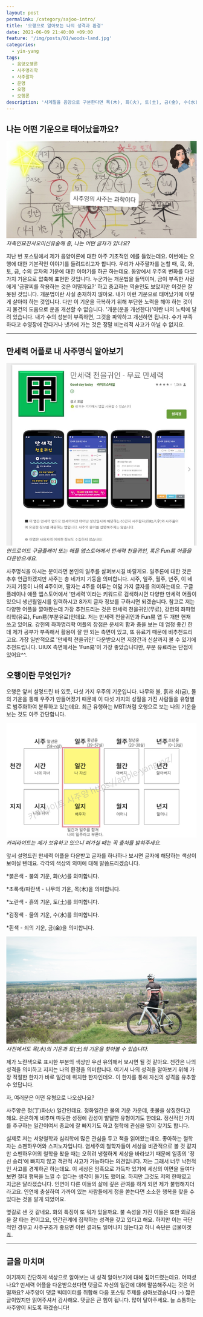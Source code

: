 ```yaml
---
layout: post
permalink: /category/sajoo-intro/
title: '오행으로 알아보는 나의 성격과 환경'
date: 2021-06-09 21:40:00 +09:00
feature: '/img/posts/01/woods-land.jpg'
categories:
  - yin-yang
tags:
  - 음양오행론
  - 사주명리학
  - 사주팔자
  - 운명
  - 오행
  - 오행론
description: '사계절을 음양으로 구분한다면 목(木), 화(火), 토(土), 금(金), 수(水)에 해당하는 나의 성격과 나를 지지하고 있는 환경을 알 수 있어요.'
---
```


## 나는 어떤 기운으로 태어났을까요?  

![오행](/img/posts/01/5-elements.jpg)_자축인묘진사오미신유술해 중, 나는 어떤 글자가 있나요?_  

지난 번 포스팅에서 제가 음양이론에 대한 아주 기초적인 예를 들었는데요. 이번에는 오행에 대한 기본적인 이야기를 들려드리고자 합니다. 우리가 사주팔자를 논할 때, 목, 화, 토, 금, 수의 글자의 기운에 대한 이야기를 하곤 하는데요. 동양에서 우주의 변화를 다섯 가지 기운으로 압축해 표현한 것입니다. 누군가는 개운법을 들먹이며, 금이 부족한 사람에게 '금팔찌를 착용하는 것은 어떨까요?' 하고 충고하는 역술인도 보았지만 이것은 잘못된 것입니다. 개운법이란 사실 존재하지 않아요. 내가 이런 기운으로 태어났기에 이렇게 살아야 하는 것입니다. 다만 이 기운을 극복하기 위해 부단한 노력을 해야 하는 것이지 물건의 도움으로 운을 개선할 수 없습니다. '개운(운을 개선한다)'이란 나의 노력에 달려 있습니다. 내가 수의 성분이 부족하면, 그것을 파악하고 개선하면 됩니다. 수가 부족하다고 수영장에 간다거나 냇가에 가는 것은 정말 비논리적 사고가 아닐 수 없지요.

* * *

## 만세력 어플로 내 사주명식 알아보기  

![만세력 천을귀인](/img/posts/01/manseoryeok.jpg)_안드로이드 구글플레이 또는 애플 앱스토어에서 만세력 천을귀인, 혹은 Fun易 어플을 다운받으세요._  

사주명식을 아시는 분이라면 본인의 일주를 살펴보시길 바랄게요. 일주론에 대한 것은 추후 언급하겠지만 사주는 총 네가지 기둥을 의미합니다. 시주, 일주, 월주, 년주, 이 네 가지 기둥이 나의 4주이며, 팔자는 4주를 이루는 여덟 가지 글자를 의미하는데요. 구글플레이나 애플 앱스토어에서 '만세력'이라는 키워드로 검색하시면 다양한 만세력 어플이 있으니 생년월일시를 입력하시고 8가지 글자 정보를 구하시면 되겠습니다. 참고로 저는 다양한 어플을 깔아봤는데 가장 추천드리는 것은 만세력 천을귀인(무료), 강헌의 좌파명리학(유료), Fun易(부분유료)인데요. 저는 만세력 천을귀인과 Fun易 앱 두 개만 현재 쓰고 있어요. 강헌의 좌파명리학 어플의 장점은 운세의 합과 충을 보는 데 엄청 좋긴 한데 제가 공부가 부족해서 활용이 잘 안 되는 측면이 있고, 또 유료기 때문에 비추천드리고요. 가장 일반적으로 '만세력 천을귀인' 다운받으시면 지장간과 신살까지 볼 수 있기에 추천드립니다. UIUX 측면에서는 'Fun易'이 가장 좋았습니다만, 부분 유료라는 단점이 있어요^^.

## 오행이란 무엇인가?  

오행은 앞서 설명드린 바 있듯, 다섯 가지 우주의 기운입니다. 나무와 불, 흙과 쇠(금), 물의 기운을 통해 우주가 만들어졌기 때문에 이 다섯 가지의 성질을 가진 사람들을 유형별로 범주화하여 분류하고 있는데요. 최근 유행하는 MBTI처럼 오행으로 보는 나의 기운을 보는 것도 아주 간단합니다.

![만세력 해석하는 방법](/img/posts/01/sajoo-palja.jpg)_카피라이트는 제가 보유하고 있으니 퍼가실 때는 꼭 출처를 밝혀주세요._  

앞서 설명드린 만세력 어플을 다운받고 글자를 하나하나 보시면 글자에 해당하는 색상이 보이실 텐데요. 각각의 색상의 의미에 대해 말씀드리겠습니다.  

*붉은색 - 불의 기운, 화(火)를 의미합니다.  

*초록색/파란색 - 나무의 기운, 목(木)을 의미합니다.  

*노란색 - 흙의 기운, 토(土)를 의미합니다.  

*검정색 - 물의 기운, 수(水)를 의미합니다.  

*흰색 - 쇠의 기운, 금(金)을 의미합니다.  


![나무와 땅의 기운](/img/posts/01/woods-land.jpg)_사진에서도 목(木)의 기운과 토(土)의 기운을 찾아볼 수 있습니다._  

제가 노란색으로 표시한 부분의 색상만 우선 유의해서 보시면 될 것 같아요. 천간은 나의 성격을 의미하고 지지는 나의 환경을 의미합니다. 여기서 나의 성격을 알아보기 위해 가장 적절한 한자가 바로 일간에 위치한 한자인데요. 이 한자를 통해 자신의 성격을 유추할 수 있답니다.  

자, 여러분은 어떤 유형으로 나오셨나요?  

사주양은 정(丁)화(火) 일간인데요. 정화일간은 불의 기운 가운데, 촛불을 상징한다고 해요. 은은하게 비추며 따듯한 성정에 감성이 발달한 유형이기도 한데요. 정신적인 가치를 추구하는 일간이여서 종교에 잘 빠지기도 하고 철학에 관심을 많이 갖기도 합니다.  

실제로 저는 서양철학과 심리학에 많은 관심을 두고 책을 읽어왔는데요. 좋아하는 철학자는 쇼펜하우어와 스피노자입니다. 염세주의 철학자들이 세상을 비관적으로 볼 것 같지만 쇼펜하우어의 철학을 봤을 때는 오히려 냉철하게 세상을 바라보기 때문에 일종의 '정신 승리'에 빠지지 않고 객관적 사고가 가능하다는 의견입니다. 저는 그래서 너무 낙천적인 사고를 경계하곤 하는데요. 이 세상은 암흑으로 가득차 있기에 세상의 이면을 들여다보면 절대 행복을 느낄 수 없다는 생각이 들기도 했어요. 하지만 그것도 저의 한때였고 지금은 달라졌습니다. 인연이 다른 이들의 삶에 깊은 관여를 하게 되면 제가 불행해지더라고요. 인연에 충실하여 가까이 있는 사람들에게 정을 쏟는다면 소소한 행복을 찾을 수 있다는 것을 알게 되었어요.

옆길로 샌 것 같네요. 화의 특징이 또 뭐가 있을까요. 불 속성을 가진 이들은 또한 외로움을 잘 타는 편이고요, 인간관계에 집착하는 성격을 갖고 있다고 해요. 하지만 이는 극단적인 경우고 사주구조가 좋으면 이런 결과도 일어나지 않는다고 하니 속단은 금물이겟죠.  

* * *

## 글을 마치며  
여기까지 간단하게 색상으로 알아보는 내 성격 알아보기에 대해 짚어드렸는데요. 어떠셨나요? 만세력 어플을 다운받으셨다면 댓글로 자신의 일간에 대해 말씀해주시는 것은 어떨까요? 사주양이 댓글 빅데이터를 취합해 다음 포스팅 주제를 삼아보겠습니다 :-) 짧은 글이었지만 읽어주셔서 감사해요. 댓글은 큰 힘이 됩니다. 많이 달아주세요. 늘 소통하는 사주양이 되도록 하겠습니다!  
